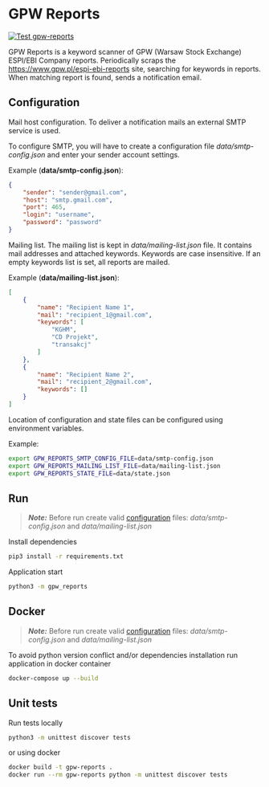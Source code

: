 # GPW Reports

[![Test gpw-reports](https://github.com/pawelkn/gpw-reports/actions/workflows/test-gpw-reports.yml/badge.svg)](https://github.com/pawelkn/gpw-reports/actions/workflows/test-gpw-reports.yml)

GPW Reports is a keyword scanner of GPW (Warsaw Stock Exchange) ESPI/EBI Company reports. Periodically scraps the <https://www.gpw.pl/espi-ebi-reports> site,  searching for keywords in reports. When matching report is found, sends a notification email.

## Configuration

Mail host configuration. To deliver a notification mails an external SMTP service is used.

To configure SMTP, you will have to create a configuration file *data/smtp-config.json* and enter your sender account settings.

Example (**data/smtp-config.json**):

```json
{
    "sender": "sender@gmail.com",
    "host": "smtp.gmail.com",
    "port": 465,
    "login": "username",
    "password": "password"
}
```

Mailing list. The mailing list is kept in *data/mailing-list.json* file. It contains mail addresses and attached keywords. Keywords are case insensitive. If an empty keywords list is set, all reports are mailed.

Example (**data/mailing-list.json**):

```json
[
    {
        "name": "Recipient Name 1",
        "mail": "recipient_1@gmail.com",
        "keywords": [
            "KGHM",
            "CD Projekt",
            "transakcj"
        ]
    },
    {
        "name": "Recipient Name 2",
        "mail": "recipient_2@gmail.com",
        "keywords": []
    }
]
```

Location of configuration and state files can be configured using environment variables.

Example:

```sh
export GPW_REPORTS_SMTP_CONFIG_FILE=data/smtp-config.json
export GPW_REPORTS_MAILING_LIST_FILE=data/mailing-list.json
export GPW_REPORTS_STATE_FILE=data/state.json
```

## Run

> ***Note:*** Before run create valid [configuration](#Configuration) files: *data/smtp-config.json* and *data/mailing-list.json*

Install dependencies

```sh
pip3 install -r requirements.txt
```

Application start

```sh
python3 -m gpw_reports
```

## Docker

> ***Note:*** Before run create valid [configuration](#Configuration) files: *data/smtp-config.json* and *data/mailing-list.json*

To avoid python version conflict and/or dependencies installation run application in docker container

```sh
docker-compose up --build
```

## Unit tests

Run tests locally

```sh
python3 -m unittest discover tests
```

or using docker

```sh
docker build -t gpw-reports .
docker run --rm gpw-reports python -m unittest discover tests
```
